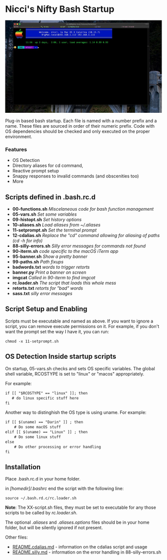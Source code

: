 # Nicci's Nifty Bash Startup
![](https://raw.githubusercontent.com/nicciniamh/bashrc/main/media/iterm-screenshot.jpg)


Plug-in based bash startup. Each file is named with a number prefix and a name. These files
are sourced in order of their numeric prefix. Code with OS dependencies should be checked and
only executed on the proper environment. 

### Features
* OS Detection
* Directory aliases for cd command,
* Reactive prompt setup
* Snappy responses to invalid commands (and obscenities too)
* More

## Scripts defined in .bash.rc.d

* **00-functions.sh**     *Miscelaneous code for bash function management*
* **05-vars.sh**          *Set some variables*
* **09-histopt.sh**       *Set history options*
* **10-aliases.sh**       *Load aliases from ~/.aliases*
* **11-setprompt.sh**     *Set the terminal prompt*
* **12-cdalias.sh**       *Replace the "cd" command allowing for aliasing of paths (cd -h for info)*
* **88-silly-errors.sh**  *Silly error messages for commands not found*
* **90-iterm.sh**         *code specific to the macOS iTerm app*
* **95-banner.sh**			*Show a pretty banner*
* **99-paths.sh**         *Path fixups*
* **badwords.txt**        *words to trigger retorts*
* **banner.py**           *Print a banner on screen*
* **imgcat**				   *Called in 90-iterm to find imgcat*
* **rc.loader.sh**        *The script that loads this whole mess*
* **retorts.txt**         *retorts for "bad" words*
* **sass.txt**            *silly error messages*

## Script Setup and Enabling
Scripts must be executable and named as above. If you want to ignore a script, you can remove execute permissions on it. For example, if you don't want the prompt set the way I have it, you can run:

	chmod -x 11-setprompt.sh

## OS Detection Inside startup scripts
On startup, 05-vars.sh checks and sets OS specific variables. The global shell variable, RCOSTYPE is set to "linux" or "macos" appropriately. 

For example:

	if [[ "$RCOSTYPE" == "linux" ]]; then
	   # do linux specific stuff here
	fi
	
Another way to distinghish the OS type is using uname. For example:

	if [[ $(uname) == "Darin" ]] ; then
		# Do some macOS stuff
	elif [[ $(uname) == "Linux" ]] ; then
		# Do some linux stuff
	else
		# Do other processing or error handling
	fi
		
## Installation

Place .bash.rc.d in your home folder. 

in *[homedir]/.bashrc* end the script with the following line: 

    source ~/.bash.rd.c/rc.loader.sh

**Note**: The XX-script.sh files, they must be set to executable for any those scripts to be called by *rc.loader.sh*.

The optional *.aliases* and *.aliases.options* files should be in your home folder, but will be silently ignored if not present. 

Other files:

- [README.cdalias.md](https://github.com/nicciniamh/bashrc/blob/main/README.cdalias.md) - information on the cdalias script and usage
- [README.silly.md](https://github.com/nicciniamh/bashrc/blob/main/README.silly.md) - information on the error handling in 88-silly-errors.sh